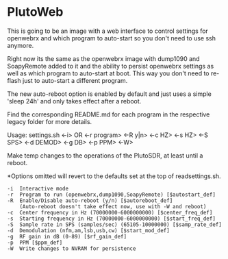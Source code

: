 # PlutoWeb

This is going to be an image with a web interface to control settings for openwebrx and which program to auto-start so you don't need to use ssh anymore.

Right now its the same as the openwebrx image with dump1090 and SoapyRemote added to it and the ability to persist openwebrx settings as well as which program to auto-start at boot.  This way you don't need to re-flash just to auto-start a different program.

The new auto-reboot option is enabled by default and just uses a simple 'sleep 24h' and only takes effect after a reboot.

Find the corresponding README.md for each program in the respective legacy folder for more details.

Usage: settings.sh <-i> OR <-r program> <-R y|n> <-c HZ> <-s HZ> <-S SPS> <-d DEMOD>
			   <-g DB> <-p PPM> <-W>

Make temp changes to the operations of the PlutoSDR, at least until a reboot.

*Options omitted will revert to the defaults set at the top of readsettings.sh.

	-i	Interactive mode
	-r	Program to run (openwebrx,dump1090,SoapyRemote) [$autostart_def]
	-R	Enable/Disable auto-reboot (y/n) [$autoreboot_def]
		(Auto-reboot doesn't take effect now, use with -W and reboot)
	-c	Center frequency in Hz (70000000-6000000000) [$center_freq_def]
	-s	Starting frequency in Hz (70000000-6000000000) [$start_freq_def]
	-S	Sample rate in SPS (samples/sec) (65105-10000000) [$samp_rate_def]
	-d	Demodulation (nfm,am,lsb,usb,cw) [$start_mod_def]
	-g	RF gain in dB (0-89) [$rf_gain_def]
	-p	PPM [$ppm_def]
	-W	Write changes to NVRAM for persistence
